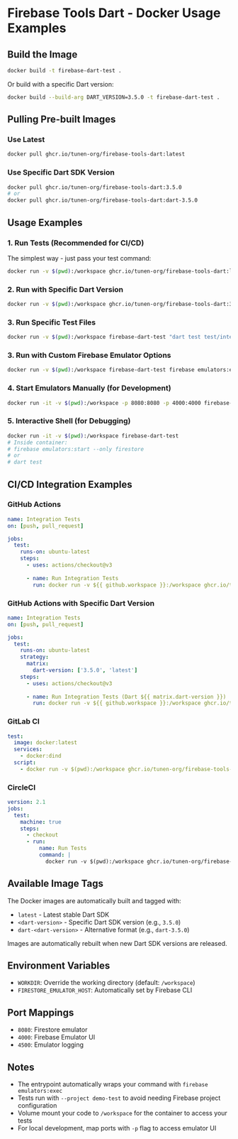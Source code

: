 # Firebase Tools Dart - Docker Usage Examples

## Build the Image
```bash
docker build -t firebase-dart-test .
```

Or build with a specific Dart version:
```bash
docker build --build-arg DART_VERSION=3.5.0 -t firebase-dart-test .
```

## Pulling Pre-built Images

### Use Latest
```bash
docker pull ghcr.io/tunen-org/firebase-tools-dart:latest
```

### Use Specific Dart SDK Version
```bash
docker pull ghcr.io/tunen-org/firebase-tools-dart:3.5.0
# or
docker pull ghcr.io/tunen-org/firebase-tools-dart:dart-3.5.0
```

## Usage Examples

### 1. Run Tests (Recommended for CI/CD)
The simplest way - just pass your test command:
```bash
docker run -v $(pwd):/workspace ghcr.io/tunen-org/firebase-tools-dart:latest "dart test"
```

### 2. Run with Specific Dart Version
```bash
docker run -v $(pwd):/workspace ghcr.io/tunen-org/firebase-tools-dart:3.5.0 "dart test"
```

### 3. Run Specific Test Files
```bash
docker run -v $(pwd):/workspace firebase-dart-test "dart test test/integration/firestore_test.dart"
```

### 3. Run with Custom Firebase Emulator Options
```bash
docker run -v $(pwd):/workspace firebase-dart-test firebase emulators:exec --only firestore,storage "dart test"
```

### 4. Start Emulators Manually (for Development)
```bash
docker run -it -v $(pwd):/workspace -p 8080:8080 -p 4000:4000 firebase-dart-test firebase emulators:start --only firestore
```

### 5. Interactive Shell (for Debugging)
```bash
docker run -it -v $(pwd):/workspace firebase-dart-test
# Inside container:
# firebase emulators:start --only firestore
# or
# dart test
```

## CI/CD Integration Examples

### GitHub Actions
```yaml
name: Integration Tests
on: [push, pull_request]

jobs:
  test:
    runs-on: ubuntu-latest
    steps:
      - uses: actions/checkout@v3
      
      - name: Run Integration Tests
        run: docker run -v ${{ github.workspace }}:/workspace ghcr.io/tunen-org/firebase-tools-dart:latest "dart test"
```

### GitHub Actions with Specific Dart Version
```yaml
name: Integration Tests
on: [push, pull_request]

jobs:
  test:
    runs-on: ubuntu-latest
    strategy:
      matrix:
        dart-version: ['3.5.0', 'latest']
    steps:
      - uses: actions/checkout@v3
      
      - name: Run Integration Tests (Dart ${{ matrix.dart-version }})
        run: docker run -v ${{ github.workspace }}:/workspace ghcr.io/tunen-org/firebase-tools-dart:${{ matrix.dart-version }} "dart test"
```

### GitLab CI
```yaml
test:
  image: docker:latest
  services:
    - docker:dind
  script:
    - docker run -v $(pwd):/workspace ghcr.io/tunen-org/firebase-tools-dart:latest "dart test"
```

### CircleCI
```yaml
version: 2.1
jobs:
  test:
    machine: true
    steps:
      - checkout
      - run:
          name: Run Tests
          command: |
            docker run -v $(pwd):/workspace ghcr.io/tunen-org/firebase-tools-dart:latest "dart test"
```

## Available Image Tags

The Docker images are automatically built and tagged with:

- `latest` - Latest stable Dart SDK
- `<dart-version>` - Specific Dart SDK version (e.g., `3.5.0`)
- `dart-<dart-version>` - Alternative format (e.g., `dart-3.5.0`)

Images are automatically rebuilt when new Dart SDK versions are released.

## Environment Variables

- `WORKDIR`: Override the working directory (default: `/workspace`)
- `FIRESTORE_EMULATOR_HOST`: Automatically set by Firebase CLI

## Port Mappings

- `8080`: Firestore emulator
- `4000`: Firebase Emulator UI
- `4500`: Emulator logging

## Notes

- The entrypoint automatically wraps your command with `firebase emulators:exec`
- Tests run with `--project demo-test` to avoid needing Firebase project configuration
- Volume mount your code to `/workspace` for the container to access your tests
- For local development, map ports with `-p` flag to access emulator UI
